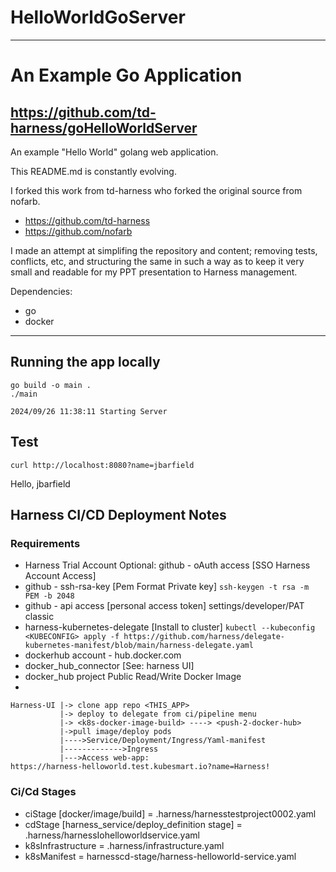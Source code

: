 # HelloWorldGoServer 
---
# An Example Go Application
## https://github.com/td-harness/goHelloWorldServer

An example "Hello World" golang web application.

This README.md is constantly evolving. 

I forked this work from td-harness who forked the original source from nofarb.
 
* https://github.com/td-harness
* https://github.com/nofarb

I made an attempt at simplifing the repository and content; removing tests, 
conflicts, etc, and structuring the same in such a way as to keep it very 
small and readable for my PPT presentation to Harness management. 

Dependencies:
* go 
* docker
---

## Running the app locally
```
go build -o main .
./main
```
`2024/09/26 11:38:11 Starting Server`
## Test
`curl http://localhost:8080?name=jbarfield`

Hello, jbarfield

## Harness CI/CD Deployment Notes

### Requirements
* Harness Trial Account
Optional: github - oAuth access [SSO Harness Account Access]
* github - ssh-rsa-key [Pem Format Private key]
`ssh-keygen -t rsa -m PEM -b 2048`
* github - api access [personal access token] settings/developer/PAT classic
* harness-kubernetes-delegate [Install to cluster]
`kubectl --kubeconfig <KUBECONFIG> apply -f https://github.com/harness/delegate-kubernetes-manifest/blob/main/harness-delegate.yaml`
* dockerhub account - hub.docker.com
* docker_hub_connector [See: harness UI]
* docker_hub project Public Read/Write Docker Image
* 

```
Harness-UI |-> clone app repo <THIS_APP>
           |-> deploy to delegate from ci/pipeline menu
           |-> <k8s-docker-image-build> ----> <push-2-docker-hub>
           |->pull image/deploy pods
           |---->Service/Deployment/Ingress/Yaml-manifest
           |------------->Ingress
           |--->Access web-app: 
https://harness-helloworld.test.kubesmart.io?name=Harness!
```
### Ci/Cd Stages
* ciStage [docker/image/build] = .harness/harnesstestproject0002.yaml
* cdStage [harness_service/deploy_definition stage] = .harness/harnessIohelloworldservice.yaml
* k8sInfrastructure = .harness/infrastructure.yaml
* k8sManifest = harnesscd-stage/harness-helloworld-service.yaml
